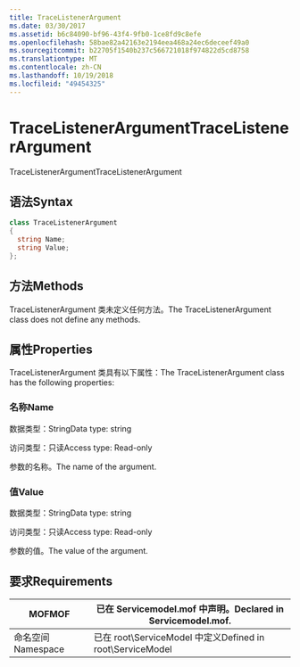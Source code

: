 ```yaml
---
title: TraceListenerArgument
ms.date: 03/30/2017
ms.assetid: b6c84090-bf96-43f4-9fb0-1ce8fd9c8efe
ms.openlocfilehash: 58bae82a42163e2194eea468a24ec6deceef49a0
ms.sourcegitcommit: b22705f1540b237c566721018f974822d5cd8758
ms.translationtype: MT
ms.contentlocale: zh-CN
ms.lasthandoff: 10/19/2018
ms.locfileid: "49454325"
---
```

# <a name="tracelistenerargument"></a><span data-ttu-id="c2b7c-102">TraceListenerArgument</span><span class="sxs-lookup"><span data-stu-id="c2b7c-102">TraceListenerArgument</span></span>
<span data-ttu-id="c2b7c-103">TraceListenerArgument</span><span class="sxs-lookup"><span data-stu-id="c2b7c-103">TraceListenerArgument</span></span>  
  
## <a name="syntax"></a><span data-ttu-id="c2b7c-104">语法</span><span class="sxs-lookup"><span data-stu-id="c2b7c-104">Syntax</span></span>  
  
```csharp
class TraceListenerArgument  
{  
  string Name;  
  string Value;  
};  
```  
  
## <a name="methods"></a><span data-ttu-id="c2b7c-105">方法</span><span class="sxs-lookup"><span data-stu-id="c2b7c-105">Methods</span></span>  
 <span data-ttu-id="c2b7c-106">TraceListenerArgument 类未定义任何方法。</span><span class="sxs-lookup"><span data-stu-id="c2b7c-106">The TraceListenerArgument class does not define any methods.</span></span>  
  
## <a name="properties"></a><span data-ttu-id="c2b7c-107">属性</span><span class="sxs-lookup"><span data-stu-id="c2b7c-107">Properties</span></span>  
 <span data-ttu-id="c2b7c-108">TraceListenerArgument 类具有以下属性：</span><span class="sxs-lookup"><span data-stu-id="c2b7c-108">The TraceListenerArgument class has the following properties:</span></span>  
  
### <a name="name"></a><span data-ttu-id="c2b7c-109">名称</span><span class="sxs-lookup"><span data-stu-id="c2b7c-109">Name</span></span>  
 <span data-ttu-id="c2b7c-110">数据类型：String</span><span class="sxs-lookup"><span data-stu-id="c2b7c-110">Data type: string</span></span>  
  
 <span data-ttu-id="c2b7c-111">访问类型：只读</span><span class="sxs-lookup"><span data-stu-id="c2b7c-111">Access type: Read-only</span></span>  
  
 <span data-ttu-id="c2b7c-112">参数的名称。</span><span class="sxs-lookup"><span data-stu-id="c2b7c-112">The name of the argument.</span></span>  
  
### <a name="value"></a><span data-ttu-id="c2b7c-113">值</span><span class="sxs-lookup"><span data-stu-id="c2b7c-113">Value</span></span>  
 <span data-ttu-id="c2b7c-114">数据类型：String</span><span class="sxs-lookup"><span data-stu-id="c2b7c-114">Data type: string</span></span>  
  
 <span data-ttu-id="c2b7c-115">访问类型：只读</span><span class="sxs-lookup"><span data-stu-id="c2b7c-115">Access type: Read-only</span></span>  
  
 <span data-ttu-id="c2b7c-116">参数的值。</span><span class="sxs-lookup"><span data-stu-id="c2b7c-116">The value of the argument.</span></span>  
  
## <a name="requirements"></a><span data-ttu-id="c2b7c-117">要求</span><span class="sxs-lookup"><span data-stu-id="c2b7c-117">Requirements</span></span>  
  
|<span data-ttu-id="c2b7c-118">MOF</span><span class="sxs-lookup"><span data-stu-id="c2b7c-118">MOF</span></span>|<span data-ttu-id="c2b7c-119">已在 Servicemodel.mof 中声明。</span><span class="sxs-lookup"><span data-stu-id="c2b7c-119">Declared in Servicemodel.mof.</span></span>|  
|---------|-----------------------------------|  
|<span data-ttu-id="c2b7c-120">命名空间</span><span class="sxs-lookup"><span data-stu-id="c2b7c-120">Namespace</span></span>|<span data-ttu-id="c2b7c-121">已在 root\ServiceModel 中定义</span><span class="sxs-lookup"><span data-stu-id="c2b7c-121">Defined in root\ServiceModel</span></span>|
